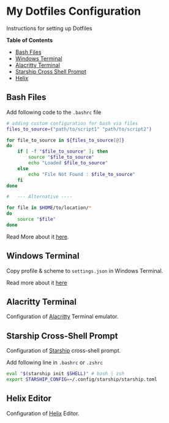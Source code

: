 # My Dotfiles Configuration

Instructions for setting up Dotfiles

**Table of Contents**

- [Bash Files](#bash-files)
- [Windows Terminal](#windows-terminal)
- [Alacritty Terminal](#alacritty-terminal)
- [Starship Cross Shell Prompt](#starship-cross-shell-prompt)
- [Helix](#helix-editor)

## Bash Files

Add following code to the `.bashrc` file

```sh
# adding custom configuration for bash via files
files_to_source=("path/to/script1" "path/to/script2")

for file_to_source in ${files_to_source[@]}
do
    if [ -f "$file_to_source" ]; then
        source "$file_to_source"
        echo "Loaded $file_to_source"
    else
        echo "File Not Found : $file_to_source"
    fi
done

#   --- Alternative ----

for file in $HOME/to/location/*
do
    source "$file"
done
```

Read More about it [here](https://www.baeldung.com/linux/bashrc-add-files).

## Windows Terminal

Copy profile & scheme to `settings.json` in Windows Terminal.

Read more about it [here](https://learn.microsoft.com/en-us/windows/terminal/)

## Alacritty Terminal

Configuration of [Alacritty](https://alacritty.org/) Terminal emulator.

## Starship Cross-Shell Prompt

Configuration of [Starship](https://starship.rs/) cross-shell prompt.

Add following line in `.bashrc` or `.zshrc`

```sh
eval "$(starship init $SHELL)" # bash | zsh
export STARSHIP_CONFIG=~/.config/starship/starship.toml
```
## Helix Editor

Configuration of [Helix](https://helix-editor.com/) Editor.